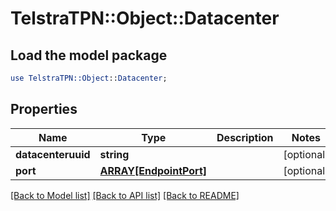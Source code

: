 # TelstraTPN::Object::Datacenter

## Load the model package
```perl
use TelstraTPN::Object::Datacenter;
```

## Properties
Name | Type | Description | Notes
------------ | ------------- | ------------- | -------------
**datacenteruuid** | **string** |  | [optional] 
**port** | [**ARRAY[EndpointPort]**](EndpointPort.md) |  | [optional] 

[[Back to Model list]](../README.md#documentation-for-models) [[Back to API list]](../README.md#documentation-for-api-endpoints) [[Back to README]](../README.md)


